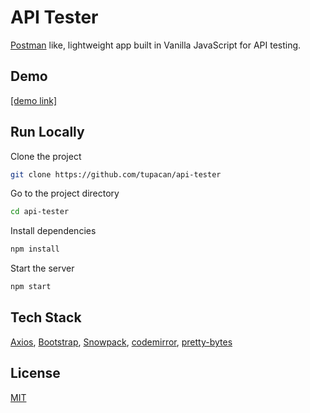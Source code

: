 # API Tester

[Postman](https://www.postman.com/) like, lightweight app built in Vanilla JavaScript for API testing.

## Demo

[\[demo link\]](https://apitester.angeltasevski.com/)

## Run Locally

Clone the project

```bash
git clone https://github.com/tupacan/api-tester
```

Go to the project directory

```bash
cd api-tester
```

Install dependencies

```bash
npm install
```

Start the server

```bash
npm start
```

## Tech Stack

[Axios](https://github.com/axios/axios), [Bootstrap](https://github.com/twbs/bootstrap), [Snowpack](https://github.com/snowpackjs/snowpack), [codemirror](https://github.com/codemirror/CodeMirror), [pretty-bytes](https://github.com/sindresorhus/pretty-bytes)

## License

[MIT](https://choosealicense.com/licenses/mit/)
